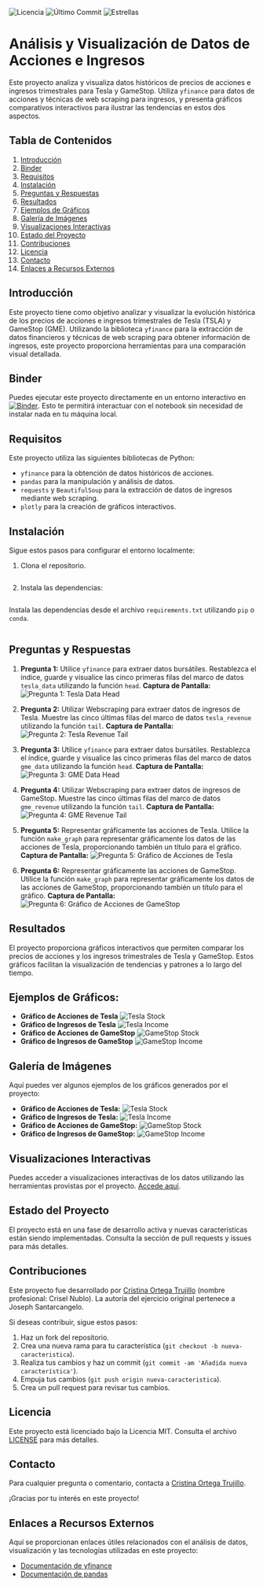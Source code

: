 ![Licencia](https://img.shields.io/github/LICENSE/CriselPy/An-lisis-y-Visualizaci-n-de-Datos-de-Acciones-e-Ingresos)
![Último Commit](https://img.shields.io/github/last-commit/CriselPy/An-lisis-y-Visualizaci-n-de-Datos-de-Acciones-e-Ingresos)
![Estrellas](https://img.shields.io/github/stars/CriselPy/An-lisis-y-Visualizaci-n-de-Datos-de-Acciones-e-Ingresos)

# Análisis y Visualización de Datos de Acciones e Ingresos

Este proyecto analiza y visualiza datos históricos de precios de acciones e ingresos trimestrales para Tesla y GameStop. Utiliza `yfinance` para datos de acciones y técnicas de web scraping para ingresos, y presenta gráficos comparativos interactivos para ilustrar las tendencias en estos dos aspectos.

## Tabla de Contenidos
1. [Introducción](#introducción)
2. [Binder](#binder)
3. [Requisitos](#requisitos)
4. [Instalación](#instalación)
5. [Preguntas y Respuestas](#preguntas-y-respuestas)
6. [Resultados](#resultados)
7. [Ejemplos de Gráficos](#ejemplos-de-gráficos)
8. [Galería de Imágenes](#galería-de-imágenes)
9. [Visualizaciones Interactivas](#visualizaciones-interactivas)
10. [Estado del Proyecto](#estado-del-proyecto)
11. [Contribuciones](#contribuciones)
12. [Licencia](#licencia)
13. [Contacto](#contacto)
14. [Enlaces a Recursos Externos](#enlaces-a-recursos-externos)

## Introducción
Este proyecto tiene como objetivo analizar y visualizar la evolución histórica de los precios de acciones e ingresos trimestrales de Tesla (TSLA) y GameStop (GME). Utilizando la biblioteca `yfinance` para la extracción de datos financieros y técnicas de web scraping para obtener información de ingresos, este proyecto proporciona herramientas para una comparación visual detallada.

## Binder
Puedes ejecutar este proyecto directamente en un entorno interactivo en [![Binder](https://mybinder.org/badge_logo.svg)](https://mybinder.org/v2/gh/CriselPy/An-lisis-y-Visualizaci-n-de-Datos-de-Acciones-e-Ingresos/HEAD?filepath=An%C3%A1lisis%20de%20Datos%20Hist%C3%B3ricos%20de%20Ingresos%20y%20Creaci%C3%B3n%20de%20un%20Cuadro%20de%20Mando.ipynb). Esto te permitirá interactuar con el notebook sin necesidad de instalar nada en tu máquina local.

## Requisitos
Este proyecto utiliza las siguientes bibliotecas de Python:
- `yfinance` para la obtención de datos históricos de acciones.
- `pandas` para la manipulación y análisis de datos.
- `requests` y `BeautifulSoup` para la extracción de datos de ingresos mediante web scraping.
- `plotly` para la creación de gráficos interactivos.

## Instalación
Sigue estos pasos para configurar el entorno localmente:
1. Clona el repositorio.
   
   ```bash git clone https://github.com/CriselPy/An-lisis-y-Visualizaci-n-de-Datos-de-Acciones-e-Ingresos.git

2. Instala las dependencias:

   ```bash pip install -r requirements.txt
   
Instala las dependencias desde el archivo `requirements.txt` utilizando `pip` o `conda`.

   ```bash conda install --file requirements.txt

```
## Preguntas y Respuestas
1. **Pregunta 1:** Utilice `yfinance` para extraer datos bursátiles. Restablezca el índice, guarde y visualice las cinco primeras filas del marco de datos `tesla_data` utilizando la función `head`.
   **Captura de Pantalla:**
   ![Pregunta 1: Tesla Data Head](https://github.com/CriselPy/An-lisis-y-Visualizaci-n-de-Datos-de-Acciones-e-Ingresos/raw/main/capturas/tesla_data_head.png)

2. **Pregunta 2:** Utilizar Webscraping para extraer datos de ingresos de Tesla. Muestre las cinco últimas filas del marco de datos `tesla_revenue` utilizando la función `tail`.
   **Captura de Pantalla:**
   ![Pregunta 2: Tesla Revenue Tail](https://github.com/CriselPy/An-lisis-y-Visualizaci-n-de-Datos-de-Acciones-e-Ingresos/raw/main/capturas/tesla_revenue_tail.png)

3. **Pregunta 3:** Utilice `yfinance` para extraer datos bursátiles. Restablezca el índice, guarde y visualice las cinco primeras filas del marco de datos `gme_data` utilizando la función `head`.
   **Captura de Pantalla:**
   ![Pregunta 3: GME Data Head](https://github.com/CriselPy/An-lisis-y-Visualizaci-n-de-Datos-de-Acciones-e-Ingresos/raw/main/capturas/gme_data_head.png)

4. **Pregunta 4:** Utilizar Webscraping para extraer datos de ingresos de GameStop. Muestre las cinco últimas filas del marco de datos `gme_revenue` utilizando la función `tail`.
   **Captura de Pantalla:**
   ![Pregunta 4: GME Revenue Tail](https://github.com/CriselPy/An-lisis-y-Visualizaci-n-de-Datos-de-Acciones-e-Ingresos/raw/main/capturas/gme_revenue_tail.png)

5. **Pregunta 5:** Representar gráficamente las acciones de Tesla. Utilice la función `make_graph` para representar gráficamente los datos de las acciones de Tesla, proporcionando también un título para el gráfico.
   **Captura de Pantalla:**
   ![Pregunta 5: Gráfico de Acciones de Tesla](https://github.com/CriselPy/An-lisis-y-Visualizaci-n-de-Datos-de-Acciones-e-Ingresos/raw/main/capturas/acciones_tesla.png)

6. **Pregunta 6:** Representar gráficamente las acciones de GameStop. Utilice la función `make_graph` para representar gráficamente los datos de las acciones de GameStop, proporcionando también un título para el gráfico.
   **Captura de Pantalla:**
   ![Pregunta 6: Gráfico de Acciones de GameStop](https://github.com/CriselPy/An-lisis-y-Visualizaci-n-de-Datos-de-Acciones-e-Ingresos/raw/main/capturas/acciones_gme.png)

## Resultados
El proyecto proporciona gráficos interactivos que permiten comparar los precios de acciones y los ingresos trimestrales de Tesla y GameStop. Estos gráficos facilitan la visualización de tendencias y patrones a lo largo del tiempo.

## Ejemplos de Gráficos:
- **Gráfico de Acciones de Tesla**
  ![Tesla Stock](ruta/a/tu/imagen_tesla.png)
- **Gráfico de Ingresos de Tesla**
  ![Tesla Income](ruta/a/tu/imagen_ingresos_tesla.png)
- **Gráfico de Acciones de GameStop**
  ![GameStop Stock](ruta/a/tu/imagen_gamestop.png)
- **Gráfico de Ingresos de GameStop**
  ![GameStop Income](ruta/a/tu/imagen_ingresos_gamestop.png)

## Galería de Imágenes
Aquí puedes ver algunos ejemplos de los gráficos generados por el proyecto:

- **Gráfico de Acciones de Tesla:**
  ![Tesla Stock](ruta/a/tu/imagen_tesla.png)
- **Gráfico de Ingresos de Tesla:**
  ![Tesla Income](ruta/a/tu/imagen_ingresos_tesla.png)
- **Gráfico de Acciones de GameStop:**
  ![GameStop Stock](ruta/a/tu/imagen_gamestop.png)
- **Gráfico de Ingresos de GameStop:**
  ![GameStop Income](ruta/a/tu/imagen_ingresos_gamestop.png)

## Visualizaciones Interactivas
Puedes acceder a visualizaciones interactivas de los datos utilizando las herramientas provistas por el proyecto. [Accede aquí](ruta/a/tu/enlace).

## Estado del Proyecto
El proyecto está en una fase de desarrollo activa y nuevas características están siendo implementadas. Consulta la sección de pull requests y issues para más detalles.

## Contribuciones
Este proyecto fue desarrollado por [Cristina Ortega Trujillo](https://github.com/CriselPy) (nombre profesional: Crisel Nublo). La autoría del ejercicio original pertenece a Joseph Santarcangelo.

Si deseas contribuir, sigue estos pasos:
1. Haz un fork del repositorio.
2. Crea una nueva rama para tu característica (`git checkout -b nueva-caracteristica`).
3. Realiza tus cambios y haz un commit (`git commit -am 'Añadida nueva característica'`).
4. Empuja tus cambios (`git push origin nueva-caracteristica`).
5. Crea un pull request para revisar tus cambios.

## Licencia
Este proyecto está licenciado bajo la Licencia MIT. Consulta el archivo [LICENSE](LICENSE) para más detalles.

## Contacto
Para cualquier pregunta o comentario, contacta a [Cristina Ortega Trujillo](mailto:tu_email@ejemplo.com).

¡Gracias por tu interés en este proyecto!

## Enlaces a Recursos Externos
Aquí se proporcionan enlaces útiles relacionados con el análisis de datos, visualización y las tecnologías utilizadas en este proyecto:
- [Documentación de yfinance](https://pypi.org/project/yfinance/)
- [Documentación de pandas](https://pandas.pydata.org/)
